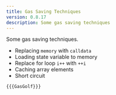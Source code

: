 ```yaml
---
title: Gas Saving Techniques
version: 0.8.17
description: Some gas saving techniques
---
```


Some gas saving techniques.

- Replacing `memory` with `calldata`
- Loading state variable to memory
- Replace for loop `i++` with `++i`
- Caching array elements
- Short circuit

```solidity
{{{GasGolf}}}
```
